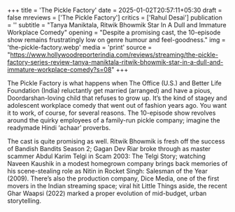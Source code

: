 +++
title = 'The Pickle Factory'
date = 2025-01-02T20:57:11+05:30
draft = false
mreviews = ['The Pickle Factory']
critics = ['Rahul Desai']
publication = ''
subtitle = "Tanya Maniktala, Ritwik Bhowmik Star In A Dull and Immature Workplace Comedy"
opening = "Despite a promising cast, the 10-episode show remains frustratingly low on genre humour and feel-goodness."
img = 'the-pickle-factory.webp'
media = 'print'
source = "https://www.hollywoodreporterindia.com/reviews/streaming/the-pickle-factory-series-review-tanya-maniktala-ritwik-bhowmik-star-in-a-dull-and-immature-workplace-comedy?s=08"
+++

The Pickle Factory is what happens when The Office (U.S.) and Better Life Foundation (India) reluctantly get married (arranged) and have a pious, Doordarshan-loving child that refuses to grow up. It’s the kind of stagey and adolescent workplace comedy that went out of fashion years ago. You want it to work, of course, for several reasons. The 10-episode show revolves around the quirky employees of a family-run pickle company; imagine the readymade Hindi ‘achaar’ proverbs.

The cast is quite promising as well. Ritwik Bhowmik is fresh off the success of Bandish Bandits Season 2; Gagan Dev Riar broke through as master scammer Abdul Karim Telgi in Scam 2003: The Telgi Story; watching Naveen Kaushik in a modest homegrown company brings back memories of his scene-stealing role as Nitin in Rocket Singh: Salesman of the Year (2009). There’s also the production company, Dice Media, one of the first movers in the Indian streaming space; viral hit Little Things aside, the recent Ghar Waapsi (2022) marked a proper evolution of mid-budget, urban storytelling.

